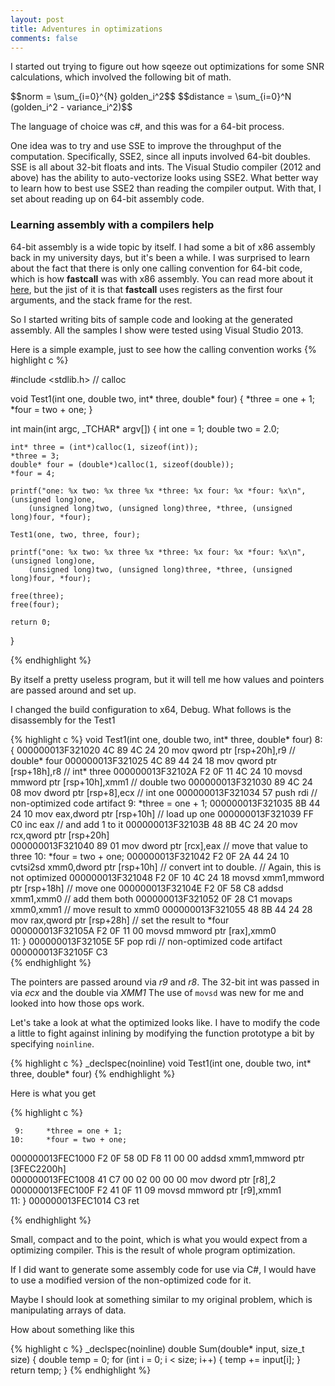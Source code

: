 ```yaml
---
layout: post
title: Adventures in optimizations
comments: false
---
```


I started out trying to figure out how sqeeze out optimizations for 
some SNR calculations, which involved the following bit of math.

<div>
$$norm = \sum_{i=0}^{N} golden_i^2$$
$$distance = \sum_{i=0}^N (golden_i^2 - variance_i^2)$$
</div>

The language of choice was c#, and this was for a 64-bit process.

One idea was to try and use SSE to improve the throughput of the computation. 
Specifically, SSE2, since all inputs involved 64-bit doubles. 
SSE is all about 32-bit floats and ints. 
The Visual Studio compiler (2012 and above) has the ability to auto-vectorize looks
using SSE2. What better way to learn how to best use SSE2 than reading the compiler 
output. With that, I set about reading up on 64-bit assembly code.

### Learning assembly with a compilers help

64-bit assembly is a wide topic by itself. I had some a bit of x86 assembly back in my
university days, but it's been a while.
I was surprised to learn about the fact that there is only one calling convention for
64-bit code, which is how **fastcall** was with x86 assembly. 
You can read more about it [here][1], but the jist of it is that **fastcall** uses registers
as the first four arguments, and the stack frame for the rest.

So I started writing bits of sample code and looking at the generated assembly. All the samples I show
were tested using Visual Studio 2013.

Here is a simple example, just to see how the calling convention works
{% highlight c %}

#include <stdlib.h>     // calloc

void Test1(int one, double two, int* three, double* four)
{
    *three = one + 1;
    *four = two + one;
}

int main(int argc, _TCHAR* argv[])
{
    int one = 1;
    double two = 2.0;

    int* three = (int*)calloc(1, sizeof(int));
    *three = 3;
    double* four = (double*)calloc(1, sizeof(double));
    *four = 4; 

    printf("one: %x two: %x three %x *three: %x four: %x *four: %x\n", (unsigned long)one,
        (unsigned long)two, (unsigned long)three, *three, (unsigned long)four, *four);

    Test1(one, two, three, four);

    printf("one: %x two: %x three %x *three: %x four: %x *four: %x\n", (unsigned long)one,
        (unsigned long)two, (unsigned long)three, *three, (unsigned long)four, *four);

    free(three);
    free(four);

    return 0;
}

{% endhighlight %} 

By itself a pretty useless program, but it will tell me how values and pointers are passed around
and set up.

I changed the build configuration to x64, Debug. What follows is the disassembly for
the Test1

{% highlight c %}
void Test1(int one, double two, int* three, double* four)
     8: {
000000013F321020 4C 89 4C 24 20       mov         qword ptr [rsp+20h],r9        // double* four
000000013F321025 4C 89 44 24 18       mov         qword ptr [rsp+18h],r8        // int* three
000000013F32102A F2 0F 11 4C 24 10    movsd       mmword ptr [rsp+10h],xmm1     // double two
000000013F321030 89 4C 24 08          mov         dword ptr [rsp+8],ecx         // int one
000000013F321034 57                   push        rdi                           // non-optimized code artifact
     9:     *three = one + 1;
000000013F321035 8B 44 24 10          mov         eax,dword ptr [rsp+10h]       // load up one
000000013F321039 FF C0                inc         eax                           // and add 1 to it
000000013F32103B 48 8B 4C 24 20       mov         rcx,qword ptr [rsp+20h]       
000000013F321040 89 01                mov         dword ptr [rcx],eax           // move that value to three
    10:     *four = two + one;
000000013F321042 F2 0F 2A 44 24 10    cvtsi2sd    xmm0,dword ptr [rsp+10h]      // convert int to double. 
                                                                                // Again, this is not optimized
000000013F321048 F2 0F 10 4C 24 18    movsd       xmm1,mmword ptr [rsp+18h]     // move one
000000013F32104E F2 0F 58 C8          addsd       xmm1,xmm0                     // add them both
000000013F321052 0F 28 C1             movaps      xmm0,xmm1                     // move result to xmm0
000000013F321055 48 8B 44 24 28       mov         rax,qword ptr [rsp+28h]       // set the result to *four          
000000013F32105A F2 0F 11 00          movsd       mmword ptr [rax],xmm0  
    11: }
000000013F32105E 5F                   pop         rdi                           // non-optimized code artifact
000000013F32105F C3  
{% endhighlight %} 

The pointers are passed around via *r9* and *r8*. The 32-bit int was passed in 
via *ecx* and the double via *XMM1*
The use of `movsd` was new for me and looked into how those ops work.

Let's take a look at what the optimized looks like. I have to modify the code a little
to fight against inlining by modifying the function prototype a bit by specifying `noinline`.

{% highlight c %}
_declspec(noinline) void Test1(int one, double two, int* three, double* four) 
{% endhighlight %} 

Here is what you get 

{% highlight c %}

     9:     *three = one + 1;
    10:     *four = two + one;
000000013FEC1000 F2 0F 58 0D F8 11 00 00 addsd       xmm1,mmword ptr [3FEC2200h]  
000000013FEC1008 41 C7 00 02 00 00 00 mov         dword ptr [r8],2  
000000013FEC100F F2 41 0F 11 09       movsd       mmword ptr [r9],xmm1  
    11: }
000000013FEC1014 C3                   ret  

{% endhighlight %}

Small, compact and to the point, which is what you would expect from a optimizing compiler.
This is the result of whole program optimization. 

If I did want to generate some assembly code for use via C#, I would have to use a modified version of
the non-optimized code for it.

Maybe I should look at something similar to my original problem, which
is manipulating arrays of data.

How about something like this

{% highlight c %}
_declspec(noinline) double Sum(double* input, size_t size)
{
    double temp = 0;
    for (int i = 0; i < size; i++)
    {
        temp += input[i];
    }
    return temp;
}
{% endhighlight %}

[1]:https://msdn.microsoft.com/en-us/library/7kcdt6fy.aspx 
